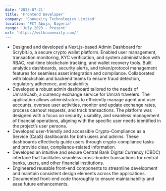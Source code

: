 ```yaml
---
date: '2023-07-21'
title: 'Frontend Developer'
company: 'Convexity Technologies Limited'
location: 'FCT Abuja, Nigeria'
range: 'July 2023 - Present'
url: 'https://withconvexity.com/'
---
```


- Designed and developed a Next.js-based Admin Dashboard for Scrybit.io, a secure crypto wallet platform. Enabled user management, transaction monitoring, KYC verification, and system administration with RBAC, real-time blockchain tracking, and wallet recovery tools. Built analytics dashboards, security alerts, and token/protocol management features for seamless asset integration and compliance. Collaborated with blockchain and backend teams to ensure fraud detection, regulatory adherence, and scalability.
- Developed a robust admin dashboard tailored to the needs of UmrahCash, a currency exchange service for Umrah travelers. The application allows administrators to efficiently manage agent and user accounts, oversee user activities, monitor and update exchange rates, process cashout requests, and track transactions. The platform was designed with a focus on security, usability, and seamless management of financial operations, aligning with the specific user needs identified in the project’s user persona.
- Developed user-friendly and accessible Crypto-Compliance as a Service (CaaS) dashboards for both users and admins. These dashboards effectively guide users through crypto-compliance tasks and provide clear, compliance-related information.
- Developed an intuitive and secure Central Bank Digital Currency (CBDC) interface that facilitates seamless cross-border transactions for central banks, users, and other financial institutions.
- Engineered reusable front-end components to streamline development and maintain consistent design elements across the applications.
- Documented front-end code thoroughly to ensure maintainability and ease future enhancements.
